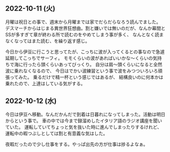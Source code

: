 ## 2022-10-11 (火)

月曜は祝日との事で、週末から月曜までは家でだらだらなろう読んでました。
デスマーチからはじまる異世界狂想曲。割と嫌いでは無いのだが、なんか幕間とSSが多すぎて章が終わる所で読むのをやめてしまう事が多く、
なんとなく読まなくなってはまた読む、を繰り返す感じ。

今日から伊豆に行こうと思ってたが、こっちに波が入ってくるとの事なので急遽延期してこっちでサーフィ。
モモくらいの波があればいいかな〜くらいの気持ちで海に行ったら頭くらいあってびっくり。
自分は肩〜頭くらいになると全然波に乗れなくなるので、
今日はでかい波練習という事で波をみつついろいろ頑張ってみた。
乗るだけで精一杯という感じではあるが、
結構良いのに何本かは乗れたので、上達はしている気がする。

## 2022-10-12 (水)

今日は伊豆へ移動。なんだかんだで到着は日暮れになってしまった。活動は明日からという事で。
車の中では今まで録溜めしたイタリア語のラジオ講座を聞いていた。
運転していてちょっと気を抜いた時に進んでしまったりするけれど、
運転中の暇つぶしとしては割と有意義な気はした。

夜暇だったので少し仕事をする。やっぱ出先の方が仕事は捗るよなぁ。